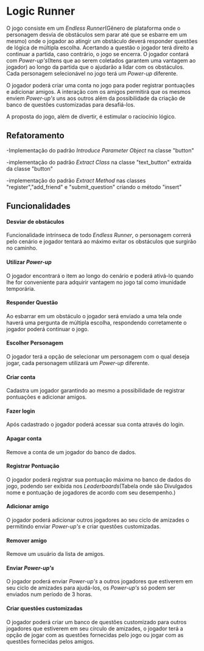 # Logic Runner
O jogo consiste em um *Endless Runner*(Gênero de plataforma onde o personagem desvia de obstáculos sem parar até que se esbarre em um mesmo) onde o jogador ao atingir um obstáculo deverá responder questões de lógica de múltipla escolha. Acertando a questão o jogador terá direito a continuar a partida, caso contrário, o jogo se encerra. O jogador contará com *Power-up's*(Itens que ao serem coletados garantem uma vantagem ao jogador) ao longo da partida que o ajudarão a lidar com os obstáculos. Cada personagem selecionável no jogo terá um *Power-up* diferente.

O jogador poderá criar uma conta no jogo para poder registrar pontuações e adicionar amigos. A interação com os amigos permitirá que os mesmos enviem *Power-up's* uns aos outros além da possibilidade da criação de banco de questões customizadas para desafiá-los.

A proposta do jogo, além de divertir, é estimular o raciocínio lógico.

## Refatoramento
-Implementação do padrão *Introduce Parameter Object* na classe "button"

-implementação do padrão *Extract Class* na classe "text_button" extraída da classe "button"

-implementação do padrão *Extract Method* nas classes "register","add_friend" e "submit_question" criando o método "insert"

## Funcionalidades

#### Desviar de obstáculos
Funcionalidade intrínseca de todo *Endless Runner*, o personagem correrá pelo cenário e jogador tentará ao máximo evitar os obstáculos que surgirão no caminho.
#### Utilizar *Power-up*
O jogador encontrará o item ao longo do cenário e poderá ativá-lo quando lhe for conveniente para adquirir vantagem no jogo tal como imunidade temporária.
#### Responder Questão
Ao esbarrar em um obstáculo o jogador será enviado a uma tela onde haverá uma pergunta de múltipla escolha, respondendo corretamente o jogador poderá continuar o jogo.
#### Escolher Personagem
O jogador terá a opção de selecionar um personagem com o qual deseja jogar, cada personagem utilizará um *Power-up* diferente.
#### Criar conta
Cadastra um jogador garantindo ao mesmo a possibilidade de registrar pontuações e adicionar amigos.
#### Fazer login
Após cadastrado o jogador poderá acessar sua conta através do login.
#### Apagar conta
Remove a conta de um jogador do banco de dados.
#### Registrar Pontuação
O jogador poderá registrar sua pontuação máxima no banco de dados do jogo, podendo ser exibida nos *Leaderboards*(Tabela onde são Divulgados nome e pontuação de jogadores de acordo com seu desempenho.)
#### Adicionar amigo
O jogador poderá adicionar outros jogadores ao seu ciclo de amizades o permitindo enviar *Power-up's* e criar questões customizadas.
#### Remover amigo
Remove um usuário da lista de amigos.
#### Enviar *Power-up's*
O jogador poderá enviar *Power-up's* a outros jogadores que estiverem em seu ciclo de amizades para ajudá-los, os *Power-up's* só podem ser enviados num período de 3 horas.
#### Criar questões customizadas
O jogador poderá criar um banco de questões customizado para outros jogadores que estiverem em seu círculo de amizades, o jogador terá a opção de jogar com as questões fornecidas pelo jogo ou jogar com as questões fornecidas pelos amigos.
